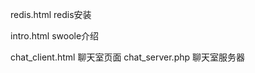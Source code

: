 redis.html        redis安装

intro.html        swoole介绍

chat_client.html  聊天室页面
chat_server.php   聊天室服务器